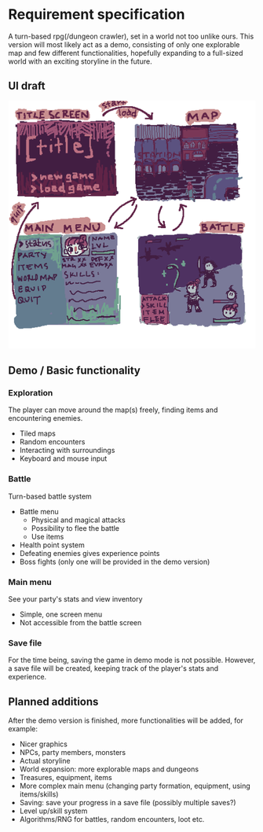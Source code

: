 # Requirement specification

A turn-based rpg(/dungeon crawler), set in a world not too unlike ours. 
This version will most likely act as a demo, consisting of only one explorable map 
and few different functionalities, hopefully expanding to a full-sized world with 
an exciting storyline in the future.

## UI draft

![UI sketch v.1](https://github.com/nuclearkittens/ot-projekti/blob/master/documentation/uisketch.png)

## Demo / Basic functionality

### Exploration

The player can move around the map(s) freely, finding items and encountering enemies.

+ Tiled maps
+ Random encounters
+ Interacting with surroundings
+ Keyboard and mouse input

### Battle

Turn-based battle system

+ Battle menu 
	+ Physical and magical attacks 
	+ Possibility to flee the battle 
	+ Use items
+ Health point system 
+ Defeating enemies gives experience points
+ Boss fights (only one will be provided in the demo version)

### Main menu

See your party's stats and view inventory

+ Simple, one screen menu
+ Not accessible from the battle screen

### Save file

For the time being, saving the game in demo mode is not possible. However, a save file 
will be created, keeping track of the player's stats and experience.

## Planned additions

After the demo version is finished, more functionalities will be added, for example:

+ Nicer graphics
+ NPCs, party members, monsters
+ Actual storyline
+ World expansion: more explorable maps and dungeons
+ Treasures, equipment, items
+ More complex main menu (changing party formation, equipment, using items/skills)
+ Saving: save your progress in a save file (possibly multiple saves?)
+ Level up/skill system
+ Algorithms/RNG for battles, random encounters, loot etc.
